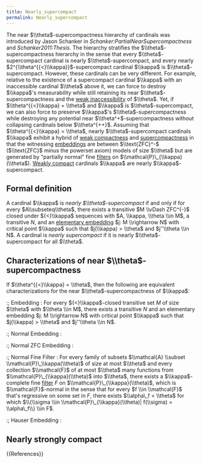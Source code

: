 ```yaml
---
title: Nearly_supercompact
permalink: Nearly_supercompact
---
```


The near $\\theta$-supercompactness hierarchy of cardinals was introduced by Jason Schanker in <CITE>Schanker:PartialNearSupercompactness</CITE> and <CITE>Schanker2011:Thesis</CITE>.  The hierarchy stratifies the $\\theta$-supercompactness hierarchy in the sense that every $\\theta$-supercompact cardinal is nearly $\\theta$-supercompact, and every nearly $2^{\\theta^{{<}\\kappa}}$-supercompact cardinal $\\kappa$ is $\\theta$-supercompact.  However, these cardinals can be very different.  For example, relative to the existence of a supercompact cardinal $\\kappa$ with an inaccessible cardinal $\\theta$ above it, we can force to destroy $\\kappa$'s measurability while still retaining its near $\\theta$-supercompactness and the [weak inaccessibility](Weakly_inaccessible "Weakly inaccessible") of $\\theta$.  Yet, if $\\theta^{{<}\\kappa} = \\theta$ and $\\kappa$ is $\\theta$-supercompact, we can also force to preserve $\\kappa$'s $\\theta$-supercompactness while destroying any potential near $\\theta^+$-supercompactness without collapsing cardinals below $\\theta^{++}$.  Assuming that $\\theta^{{<}\\kappa} = \\theta$, nearly $\\theta$-supercompact cardinals $\\kappa$ exhibit a hybrid of [weak compactness](Weakly_compact "Weakly compact") and [supercompactness](Supercompact "Supercompact") in that the witnessing [embeddings](Elementary_embedding "Elementary embedding") are between $\\text{ZFC}^-$ ($\\text{ZFC}$ minus the powerset axiom) models of size $\\theta$ but are generated by "partially normal" fine [filters](Filter "Filter") on $\\mathcal{P}\_{\\kappa}(\\theta$).  [Weakly compact](Weakly_compact "Weakly compact") cardinals $\\kappa$ are  nearly $\\kappa$-supercompact.
 
## Formal definition

A cardinal $\\kappa$ is *nearly $\\theta$-supercompact* if and only if for every $A\\subseteq\\theta$, there exists a transitive $M \\vDash ZFC^{-}$ closed under ${<}\\kappa$ sequences with $A, \\kappa, \\theta \\in M$, a transitive $N$, and an [elementary embedding](Elementary_embedding "Elementary embedding") $j: M \\rightarrow N$ with critical point $\\kappa$ such that $j(\\kappa) > \\theta$ and $j''\\theta \\in N$.  A cardinal is *nearly supercompact* if it is nearly $\\theta$-supercompact for all $\\theta$.

## Characterizations of near $\\theta$-supercompactness

If $\\theta^{{<}\\kappa} = \\theta$, then the following are equivalent characterizations for the near $\\theta$-supercompactness of $\\kappa$:

:; Embedding : For every ${<}\\kappa$-closed transitive set $M$ of size $\\theta$ with $\\theta \\in M$, there exists a transitive $N$ and an elementary embedding $j: M \\rightarrow N$ with critical point $\\kappa$ such that $j(\\kappa) > \\theta$ and $j''\\theta \\in N$.

:; Normal Embedding :

:; Normal ZFC Embedding :

:; Normal Fine Filter : For every family of subsets $\\mathcal{A} \\subset \\mathcal{P}\_\\kappa(\\theta)$ of size at most $\\theta$ and every collection $\\mathcal{F}$ of at most $\\theta$ many functions from $\\mathcal{P}\_{\\kappa}(\\theta)$ into $\\theta$, there exists a $\\kappa$-complete fine [filter](Filter "Filter") $F$ on $\\mathcal{P}\_{\\kappa}(\\theta)$, which is $\\mathcal{F}$-normal in the sense that for every $f \\in \\mathcal{F}$ that's regressive on some set in $F$, there exists $\\alpha\_f < \\theta$ for which $\\{\\sigma \\in \\mathcal{P}\_{\\kappa}(\\theta)| f(\\sigma) = \\alpha\_f\\} \\in F$.

:; Hauser Embedding :

## Nearly strongly compact


{{References}}

